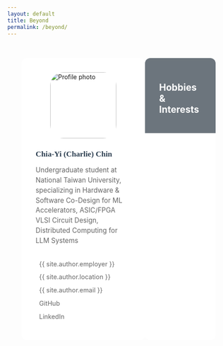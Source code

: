 ```yaml
---
layout: default
title: Beyond
permalink: /beyond/
---
```


<style>
/* Experience Page Specific Styles */

.experience-container {
  max-width: 1300px;
  margin: 3rem auto 0 auto;
  padding: 0 2rem;
  display: grid;
  grid-template-columns: 280px 1fr;
  /* gap: 3rem; */
}

.experience-sidebar {
  background: white;
  border-radius: 12px;
  padding: 2rem;
  height: fit-content;
  position: sticky;
  top: 120px;
}

.sidebar-profile-pic {
  width: 150px;
  height: 150px;
  border-radius: 20%;
  object-fit: cover;
  display: block;
  margin: 0 auto; /* 水平置中 */
}

.sidebar-profile-name {
  font-size: 1.1rem;
  font-weight: 600;
  margin-bottom: 0.5rem;
  color: #2c3e50;
  font-family: 'Georgia', 'Times New Roman', serif;
}

.sidebar-profile-title {
  color: #666;
  margin-bottom: 2rem;
  font-size: 0.95rem;
  line-height: 1.5;
}

.sidebar-contact-info {
  list-style: none;
  padding: 0;
}

.sidebar-contact-info li {
  margin-bottom: 0.8rem;
  font-size: 0.9rem;
  color: #666;
}

.sidebar-contact-info i {
  width: 20px;
  margin-right: 0.5rem;
  color: #666;
}

.sidebar-contact-info a {
  color: #666;
  text-decoration: none;
}

.sidebar-contact-info a:hover {
  text-decoration: underline;
}

.experience-content {
  background: white;
  border-radius: 12px;
}

.experience-content-header {
  background: #6c757d;
  color: white;
  padding: 1.5rem 2rem;
  border-radius: 12px 12px 0 0;
}

.experience-section-nav {
  background: #f8f9fa;
  padding: 1rem 2rem;
  border-bottom: 1px solid #e9ecef;
}

.experience-section-nav ul {
  list-style: none;
  display: flex;
  gap: 2rem;
  margin: 0;
  padding: 0;
}

.experience-section-nav a {
  text-decoration: none;
  color: #666;
  font-weight: 500;
  padding: 0.5rem 0;
  border-bottom: 2px solid transparent;
  transition: all 0.3s ease;
  cursor: pointer;
}

.experience-section-nav a.active {
  color: #007bff;
  border-bottom-color: #007bff;
}

.experience-section-nav a:hover:not(.active) {
  color: #007bff;
  opacity: 0.7;
}

.experience-section {
  display: none;
  /* padding: 2rem; */
}

.experience-section.active {
  display: block;
}

.experience-section-title {
  font-size: 1.8rem;
  font-weight: 600;
  margin-bottom: 2rem;
  color: #2c3e50;
}

.experience-header {
  margin-bottom: 1rem;
}

.position-title {
  color: #007bff;
  font-weight: 600;
  font-size: 1.2rem;
  margin-bottom: 0.5rem;
}

.company-info {
  color: #666;
  font-style: italic;
  margin-bottom: 0.5rem;
}

.duration {
  color: #28a745;
  font-weight: 500;
  font-size: 0.9rem;
}

.experience-description {
  color: #555;
  line-height: 1.6;
}

ul {
    padding-left: 20px; /* 保持縮排 */
    margin: 0; /* 拿掉不必要的上下外距 */
}

.experience-description ul {
  margin-left: 1.5rem;
  margin-top: 0.5rem;
}

.experience-description li {
  margin-bottom: 0.5rem;
}

/* Teaching Experience specific styles */
.course-title {
  color: #000306f4;
  font-weight: 600;
  font-size: 1.1rem;
  margin-bottom: 0.3rem;
}

.course-code {
  color: #28a745;
  font-weight: 500;
  font-size: 0.9rem;
  margin-bottom: 0.3rem;
}

.semester {
  color: #6c757d;
  font-size: 0.9rem;
  margin-bottom: 0.5rem;
}

.responsibilities {
  margin-top: 0.5rem;
}

/* Responsive Design */
@media (max-width: 768px) {
  .experience-container {
    grid-template-columns: 1fr;
    gap: 2rem;
  }

  .experience-sidebar {
    position: static;
  }

  .hero-title {
    font-size: 2rem;
  }

  .experience-section-nav ul {
    flex-direction: column;
    gap: 0.5rem;
  }
}
</style>

<!-- Main Container -->
<div class="experience-container">
    <!-- Sidebar -->
    <aside class="experience-sidebar">
        <img src="{{ site.baseurl }}/assets/img/profile.png" alt="Profile photo" class="sidebar-profile-pic">
        <h3 class="sidebar-profile-name">Chia-Yi (Charlie) Chin</h3>
        <p class="sidebar-profile-title">Undergraduate student at National Taiwan University, specializing in Hardware & Software Co-Design for ML Accelerators, ASIC/FPGA VLSI Circuit Design, Distributed Computing for LLM Systems</p>
        <ul class="sidebar-contact-info">
            <li><i class="fa-solid fa-building"></i> {{ site.author.employer }}</li>
            <li><i class="fa-solid fa-location-dot"></i> {{ site.author.location }}</li>
            <li><i class="fa-solid fa-envelope"></i> <a href="mailto:{{ site.author.email }}">{{ site.author.email }}</a></li>
            <li><i class="fa-brands fa-github"></i> <a href="https://github.com/{{ site.author.github }}">GitHub</a></li>
            <li><i class="fa-brands fa-linkedin"></i> <a href="{{ site.author.linkedin }}">LinkedIn</a></li>
        </ul>
    </aside>
    <!-- Main Content -->
    <main class="experience-content">
        <div class="experience-content-header">
            <h2><i class="fa-solid fa-briefcase"></i> Hobbies & Interests</h2>
        </div>
    </main>
</div>

<script>
document.addEventListener('DOMContentLoaded', function() {
  const navLinks = document.querySelectorAll('.experience-section-nav a');
  
  navLinks.forEach(link => {
    link.addEventListener('click', function(e) {
      e.preventDefault();
      
      // Remove active class from all links
      navLinks.forEach(l => l.classList.remove('active'));
      
      // Add active class to clicked link
      this.classList.add('active');
      
      // You can add section switching logic here
      console.log('Switched to:', this.getAttribute('href'));
    });
  });
});
</script>